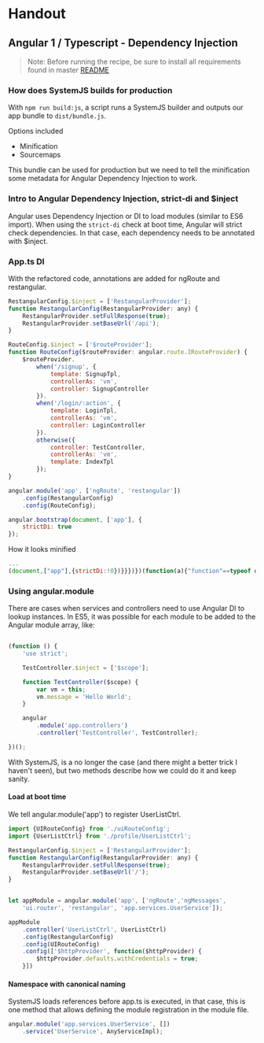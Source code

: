 # Handout
## Angular 1 / Typescript - Dependency Injection 


> Note: Before running the recipe, be sure to install all requirements found in master [README](https://github.com/molekilla/rutha-2016)

###  How does SystemJS builds for production

With `npm run build:js`, a script runs a SystemJS builder and outputs our app bundle to `dist/bundle.js`.

Options included

* Minification
* Sourcemaps

This bundle can be used for production but we need to tell the minification some metadata for Angular Dependency Injection to work.

### Intro to Angular Dependency Injection, strict-di and $inject

Angular uses Dependency Injection or DI to load modules (similar to ES6 import). When using the `strict-di` check at boot time, 
Angular will strict check dependencies. In that case, each dependency needs to be annotated with $inject.

### App.ts DI

With the refactored code, annotations are added for ngRoute and restangular.

```javascript
RestangularConfig.$inject = ['RestangularProvider'];
function RestangularConfig(RestangularProvider: any) {
    RestangularProvider.setFullResponse(true);
    RestangularProvider.setBaseUrl('/api');
}

RouteConfig.$inject = ['$routeProvider'];
function RouteConfig($routeProvider: angular.route.IRouteProvider) {
    $routeProvider.
        when('/signup', {
            template: SignupTpl,
            controllerAs: 'vm',
            controller: SignupController
        }).
        when('/login/:action', {
            template: LoginTpl,
            controllerAs: 'vm',
            controller: LoginController
        }).
        otherwise({
            controller: TestController,
            controllerAs: 'vm',
            template: IndexTpl
        });
}

angular.module('app', ['ngRoute', 'restangular'])
    .config(RestangularConfig)
    .config(RouteConfig);

angular.bootstrap(document, ['app'], {
    strictDi: true
});
```

How it looks minified

```javascript
...
(document,["app"],{strictDi:!0})}}})})(function(a){"function"==typeof define&&define.amd?define([],a):"object"==typeof module&&module.exports&&"function"==typeof require?module.exports=a():a()});["default"],controllerAs:"vm",controller:f.SignupController}).when("/login/:action",{template:h["default"],controllerAs:"vm",controller:e.LoginController}).otherwise({controller:d.TestController,controllerAs:"vm",template:g["default"]})}var d,e,f,g,h,i;return{setters:[function(a){},function(a){},function(a){},function(a){},function(a){d=a},function(a){e=a},function(a){f=a},function(a){g=a},function(a){h=a},function(a){i=a}],execute:function(){b.$inject=["RestangularProvider"],c.$inject=["$routeProvider"],angular.module("app",["ngRoute","restangular"]).config(b).config(c),angular.bootstrap(document,["app"],{strictDi:!0})}}})})(function(a){"function"==typeof define&&define.amd?define([],a):"object"==typeof module&&module.exports&&"function"==typeof require?module.exports=a():a()});
```
### Using angular.module

There are cases when services and controllers need to use Angular DI to lookup instances. In ES5, it was possible for each module
to be added to the Angular module array, like:

```javascript

(function () {
    'use strict';

    TestController.$inject = ['$scope'];

    function TestController($scope) {
        var vm = this;
        vm.message = 'Hello World';
    }

    angular
        .module('app.controllers')
        .controller('TestController', TestController);

})();
```

With SystemJS, is a no longer the case (and there might a better trick I haven't seen), but two methods describe how we could do it
and keep sanity.

#### Load at boot time

We tell angular.module('app') to register UserListCtrl.

```javascript
import {UIRouteConfig} from './uiRouteConfig';
import {UserListCtrl} from './profile/UserListCtrl';

RestangularConfig.$inject = ['RestangularProvider'];
function RestangularConfig(RestangularProvider: any) {
    RestangularProvider.setFullResponse(true);
    RestangularProvider.setBaseUrl('/');
}


let appModule = angular.module('app', ['ngRoute','ngMessages', 
    'ui.router', 'restangular', 'app.services.UserService']);

appModule
    .controller('UserListCtrl', UserListCtrl)
    .config(RestangularConfig)
    .config(UIRouteConfig)
    .config(['$httpProvider', function($httpProvider) {
        $httpProvider.defaults.withCredentials = true;
    }])
```

#### Namespace with canonical naming

SystemJS loads references before app.ts is executed, in that case, this is one method that allows defining 
the module registration in the module file. 

```javascript
angular.module('app.services.UserService', [])
    .service('UserService', AnyServiceImpl);
```
